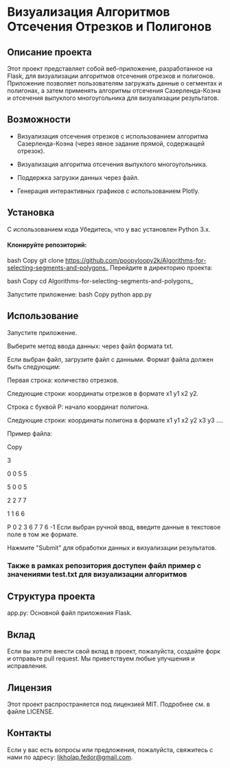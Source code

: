 # Визуализация Алгоритмов Отсечения Отрезков и Полигонов
## Описание проекта
Этот проект представляет собой веб-приложение, разработанное на Flask, для визуализации алгоритмов отсечения отрезков и полигонов.
Приложение позволяет пользователям загружать данные о сегментах и полигонах, а затем применять алгоритмы отсечения Cазерленда-Коэна и отсечения выпуклого многоугольника
для визуализации результатов.

## Возможности
 - Визуализация отсечения отрезков с использованием алгоритма Cазерленда-Коэна (через явное задание прямой, содержащей отрезок).

 - Визуализация алгоритма отсечения выпуклого многоугольника.

 - Поддержка загрузки данных через файл.

 - Генерация интерактивных графиков с использованием Plotly.

## Установка
С использованием кода
Убедитесь, что у вас установлен Python 3.x.

#### Клонируйте репозиторий:

bash
Copy
git clone https://github.com/poopyloopy2k/Algorithms-for-selecting-segments-and-polygons_
Перейдите в директорию проекта:

bash
Copy
cd Algorithms-for-selecting-segments-and-polygons_


Запустите приложение:
bash
Copy
python app.py


## Использование
Запустите приложение.

Выберите метод ввода данных: через файл формата txt.

Если выбран файл, загрузите файл с данными. Формат файла должен быть следующим:

Первая строка: количество отрезков.

Следующие строки: координаты отрезков в формате x1 y1 x2 y2.

Строка с буквой P: начало координат полигона.

Следующие строки: координаты полигона в формате x1 y1 x2 y2 x3 y3 ....

Пример файла:

Copy

3

0 0 5 5

5 0 0 5

2 2 7 7

1 1 6 6

P 0 2 3 6 7 7 6 -1
Если выбран ручной ввод, введите данные в текстовое поле в том же формате.

Нажмите "Submit" для обработки данных и визуализации результатов.
### Также в рамках репозитория доступен файл пример с значениями test.txt для визуализации алгоритмов

## Структура проекта
app.py: Основной файл приложения Flask.


## Вклад
Если вы хотите внести свой вклад в проект, пожалуйста, создайте форк и отправьте pull request. Мы приветствуем любые улучшения и исправления.

## Лицензия
Этот проект распространяется под лицензией MIT. Подробнее см. в файле LICENSE.

## Контакты
Если у вас есть вопросы или предложения, пожалуйста, свяжитесь с нами по адресу: likholap.fedor@gmail.com.

